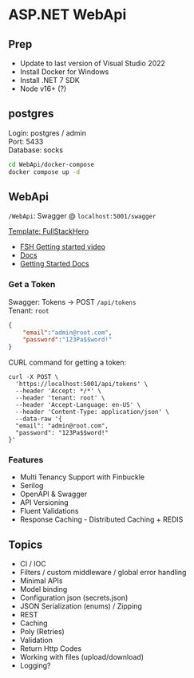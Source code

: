 ASP.NET WebApi
==============

## Prep

- Update to last version of Visual Studio 2022
- Install Docker for Windows
- Install .NET 7 SDK
- Node v16+ (?)


## postgres

Login: postgres / admin  
Port: 5433  
Database: socks

```sh
cd WebApi/docker-compose
docker compose up -d
```

## WebApi

`/WebApi`: Swagger @ `localhost:5001/swagger`

[Template: FullStackHero](https://github.com/fullstackhero/dotnet-webapi-starter-kit)
  - [FSH Getting started video](https://www.youtube.com/watch?v=a1mWRLQf9hY)
  - [Docs](https://fullstackhero.net)
  - [Getting Started Docs](https://fullstackhero.net/dotnet-webapi-boilerplate/general/getting-started/)

### Get a Token

Swagger: Tokens -> POST `/api/tokens`  
Tenant: `root`

```json
{
    "email":"admin@root.com",
    "password":"123Pa$$word!"
}
```

CURL command for getting a token:

```curl
curl -X POST \
  'https://localhost:5001/api/tokens' \
  --header 'Accept: */*' \
  --header 'tenant: root' \
  --header 'Accept-Language: en-US' \
  --header 'Content-Type: application/json' \
  --data-raw '{
  "email": "admin@root.com",
  "password": "123Pa$$word!"
}'
```

### Features

- Multi Tenancy Support with Finbuckle
- Serilog
- OpenAPI & Swagger
- API Versioning
- Fluent Validations
- Response Caching - Distributed Caching + REDIS




## Topics

- CI / IOC
- Filters / custom middleware / global error handling
- Minimal APIs
- Model binding
- Configuration json (secrets.json)
- JSON Serialization (enums) / Zipping
- REST
- Caching
- Poly (Retries)
- Validation
- Return Http Codes
- Working with files (upload/download)
- Logging?
